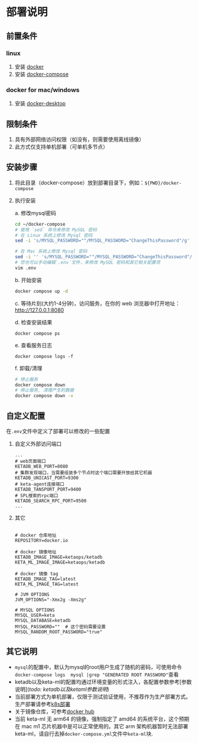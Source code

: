 # 部署说明
## 前置条件

### linux
1. 安装 [docker](https://docs.docker.com/engine/install/)
2. 安装 [docker-compose](https://docs.docker.com/compose/install/standalone/)

### docker for mac/windows
1. 安装 [docker-desktop](https://www.docker.com/products/docker-desktop/)

## 限制条件
1. 具有外部网络访问权限（如没有，则需要使用离线镜像）
2. 此方式仅支持单机部署（可单机多节点）

## 安装步骤
1. 将此目录（docker-compose）放到部署目录下，例如：`${PWD}/docker-compose`
3. 执行安装
    
    a. 修改mysql密码
    ```bash
    cd ~/docker-compose
    # 使用 `sed` 命令来修改 MySQL 密码
    # 在 Linux 系统上修改 Mysql 密码
    sed -i 's/MYSQL_PASSWORD=""/MYSQL_PASSWORD="ChangeThisPassword"/g' .env

    # 在 Mac 系统上修改 Mysql 密码
    sed -i '' 's/MYSQL_PASSWORD=""/MYSQL_PASSWORD="ChangeThisPassword"/g' .env
    # 您也可以手动编辑`.env`文件，来修改 MySQL 密码和其它相关配置项
    vim .env
    ```
    b. 开始安装
    ```bash
    docker compose up -d
    ```
    c. 等待片刻(大约1-4分钟)，访问服务，在你的 web 浏览器中打开地址：http://127.0.0.1:8080
    
    d. 检查安装结果
    ```
    docker compose ps
    ```
    e. 查看服务日志
    ```
    docker compose logs -f
    ```
    f. 卸载/清理
    ```bash
    # 停止服务
    docker compose down
    # 停止服务, 清理产生的数据
    docker compose down -v

    ```

## 自定义配置
在`.env`文件中定义了部署可以修改的一些配置

1. 自定义外部访问端口
    ```.env
    ...
    # web页面端口
    KETADB_WEB_PORT=8080
    # 集群发现端口，当需要组装多个节点时这个端口需要开放给其它机器
    KETADB_UNICAST_PORT=9300
    # keta-agent连接端口
    KETADB_TANSPORT_PORT=9400
    # SPL搜索的rpc端口
    KETADB_SEARCH_RPC_PORT=9500
    ...
    ```
2. 其它
    ```env
        
    # docker 仓库地址
    REPOSITORY=docker.io

    # docker 镜像地址
    KETADB_IMAGE_IMAGE=ketaops/ketadb
    KETA_ML_IMAGE_IMAGE=ketaops/ketadb

    # docker 镜像 tag
    KETADB_IMAGE_TAG=latest
    KETA_ML_IMAGE_TAG=latest

    # JVM OPTIONS
    JVM_OPTIONS="-Xmx2g -Xms2g"

    # MYSQL OPTIONS
    MYSQL_USER=keta
    MYSQL_DATABASE=ketadb
    MYSQL_PASSWORD=""  # 这个密码需要设置
    MYSQL_RANDOM_ROOT_PASSWORD="true"
    ```
## 其它说明
* `mysql`的配置中，默认为mysql的root用户生成了随机的密码，可使用命令`docker-compose logs  mysql |grep "GENERATED ROOT PASSWORD"`查看
* ketadb以及keta-ml的配置均通过环境变量的形式注入，各配置参数参考[参数说明](*todo: ketadb以及ketaml参数说明*)
* 当前部署方式为单机部署，仅限于测试验证使用，不推荐作为生产部署方式。生产部署请参考[k8s部署](../helm/Readme.zh.md)
* 关于镜像仓库，可参考[docker hub](https://hub.docker.com/r/ketaops/ketadb)
* 当前 keta-ml 无 arm64 的镜像，强制指定了 amd64 的系统平台，这个预期在 mac m1 芯片机器中是可以正常使用的。其它 arm 架构机器暂时无法部署 keta-ml，请自行去掉`docker-compose.yml`文件中`keta-ml`块.

